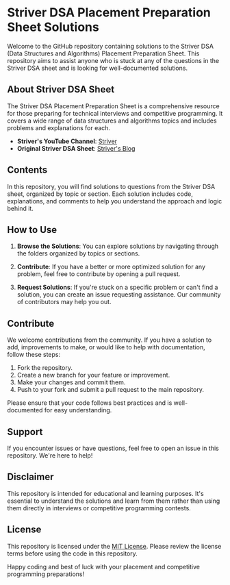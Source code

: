 # Striver DSA Placement Preparation Sheet Solutions

Welcome to the GitHub repository containing solutions to the Striver DSA (Data Structures and Algorithms) Placement Preparation Sheet. This repository aims to assist anyone who is stuck at any of the questions in the Striver DSA sheet and is looking for well-documented solutions.

## About Striver DSA Sheet

The Striver DSA Placement Preparation Sheet is a comprehensive resource for those preparing for technical interviews and competitive programming. It covers a wide range of data structures and algorithms topics and includes problems and explanations for each.

- **Striver's YouTube Channel**: [Striver](https://www.youtube.com/channel/UCJskGeByzRRSvmOyadHksnA)
- **Original Striver DSA Sheet**: [Striver's Blog](https://striverdiaries.wordpress.com/2020/11/09/striver-sheet-for-sde-1-intern-2021/)

## Contents

In this repository, you will find solutions to questions from the Striver DSA sheet, organized by topic or section. Each solution includes code, explanations, and comments to help you understand the approach and logic behind it.

## How to Use

1. **Browse the Solutions**: You can explore solutions by navigating through the folders organized by topics or sections.

2. **Contribute**: If you have a better or more optimized solution for any problem, feel free to contribute by opening a pull request.

3. **Request Solutions**: If you're stuck on a specific problem or can't find a solution, you can create an issue requesting assistance. Our community of contributors may help you out.

## Contribute

We welcome contributions from the community. If you have a solution to add, improvements to make, or would like to help with documentation, follow these steps:

1. Fork the repository.
2. Create a new branch for your feature or improvement.
3. Make your changes and commit them.
4. Push to your fork and submit a pull request to the main repository.

Please ensure that your code follows best practices and is well-documented for easy understanding.

## Support

If you encounter issues or have questions, feel free to open an issue in this repository. We're here to help!

## Disclaimer

This repository is intended for educational and learning purposes. It's essential to understand the solutions and learn from them rather than using them directly in interviews or competitive programming contests.

## License

This repository is licensed under the [MIT License](LICENSE). Please review the license terms before using the code in this repository.

Happy coding and best of luck with your placement and competitive programming preparations!
